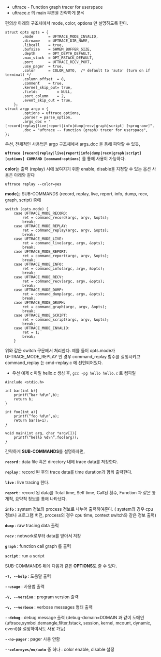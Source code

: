 * uftrace - Function graph tracer for userspace
* uftrace.c 의 main 부분을 간략하게 분석

편의상 아래의 구조체에서 mode, color, options 만 설명하도록 한다.

~~~
struct opts opts = {
		.mode		= UFTRACE_MODE_INVALID,
		.dirname	= UFTRACE_DIR_NAME,
		.libcall	= true,
		.bufsize	= SHMEM_BUFFER_SIZE,
		.depth		= OPT_DEPTH_DEFAULT,
		.max_stack	= OPT_RSTACK_DEFAULT,
		.port		= UFTRACE_RECV_PORT,
		.use_pager	= true,
		.color		= COLOR_AUTO,  /* default to 'auto' (turn on if terminal) */
		.column_offset	= 8,
		.comment	= true,
		.kernel_skip_out= true,
		.fields         = NULL,
		.sort_column	= 2,
		.event_skip_out = true,
	};
struct argp argp = {
		.options = uftrace_options,
		.parser = parse_option,
		.args_doc = "[record|replay|live|report|info|dump|recv|graph|script] [<program>]",
		.doc = "uftrace -- function (graph) tracer for userspace",
};
~~~

우선, 전체적인 사용법은 argp 구조체에서 args_doc 을 통해 파악할 수 있듯,

**`uftrace [record|replay|live|report|info|dump|recv|graph|script] [options] COMMAND [command-options]`** 를 통해 사용이 가능하다.

**color**는 출력 (replay) 시에 보여지기 위한 enable, disable을 지정할 수 있는 옵션
 사용은 아래와 같다
 
  `uftrace replay --color=yes`

**mode**는 SUB-COMMANDS (record, replay, live, report, info, dump, recv, graph, script) 중에

~~~
switch (opts.mode) {
	case UFTRACE_MODE_RECORD:
		ret = command_record(argc, argv, &opts);
		break;
	case UFTRACE_MODE_REPLAY:
		ret = command_replay(argc, argv, &opts);
		break;
	case UFTRACE_MODE_LIVE:
		ret = command_live(argc, argv, &opts);
		break;
	case UFTRACE_MODE_REPORT:
		ret = command_report(argc, argv, &opts);
		break;
	case UFTRACE_MODE_INFO:
		ret = command_info(argc, argv, &opts);
		break;
	case UFTRACE_MODE_RECV:
		ret = command_recv(argc, argv, &opts);
		break;
	case UFTRACE_MODE_DUMP:
		ret = command_dump(argc, argv, &opts);
		break;
	case UFTRACE_MODE_GRAPH:
		ret = command_graph(argc, argv, &opts);
		break;
	case UFTRACE_MODE_SCRIPT:
		ret = command_script(argc, argv, &opts);
		break;
	case UFTRACE_MODE_INVALID:
		ret = 1;
		break;
	}
~~~

위와 같은 switch 구문에서 처리한다. 예를 들어 opts.mode가 UFTRACE_MODE_REPLAY 인 경우 command_replay 함수를 실행시키고 
command_replay 는 cmd-replay.c 에 선언되어있다.

* 우선 예제 c 파일 hello.c 생성 후, `gcc -pg hello hello.c` 로 컴파일

~~~
#include <stdio.h>

int bar(int b){
	printf(“bar %d\n”,b);
	return b;
}

int foo(int a){
	printf(“foo %d\n”,a);
	return bar(a+1);
}

void main(int arg, char *argv[]){
	printf(“hello %d\n”,foo(arg));
}
~~~

간략하게 **SUB-COMMANDS**를 설명하자면,

**`record`** : data file 혹은 directory 내에 trace data를 저장한다.

**`replay`** : record 된 후의 trace data를 time duration과 함께 출력한다.

**`live`** : live tracing 한다. 

**`report`** : record 된 data를 Total time, Self time, Call된 횟수, Function 과 같은 통계적, 요약적 정보를 통해 나타낸다.

**`info`** : system 정보와 process 정보로 나누어 출력하여준다. ( system의 경우 cpu 정보나 프로그램 버전, process의 경우 cpu time, context switch와 같은 정보 출력)

**`dump`** : raw tracing data 출력

**`recv`** : network로부터 data를 받아서 저장

**`graph`** : function call graph 를 출력

**`script`** : run a script


SUB-COMMANDS 뒤에 다음과 같은 **OPTIONS**도 줄 수 있다.

**`-?, --help`** : 도움말 출력

**`--usage`** : 사용법 출력

**`-V, --version`** : program version 출력

**`-v, --verbose`** : verbose messages 형태 출력

**`--debug`** : debug message 출력 (debug-domain=DOMAIN 과 같이 도메인(uftrace,symbol,demangle,filter,fstack, session, kernel, mcount, dynamic, event)을 설정하여서도 사용 가능)

**`--no-pager`** : pager 사용 안함

**`--color=yes/no/auto`** 중 하나 : color enable, disable 설정
